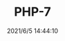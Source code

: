 ﻿---
layout: post 
title: PHP-7
tags: PH
categories: housing-terminal
overview: 
part_number: 0552-1
thumb_img: 
small_img: static/202106/552-20210605.jpg
date: 2021/6/5 14:44:10
---



